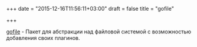 +++
date = "2015-12-16T11:56:11+03:00"
draft = false
title = "gofile"

+++

<p><a href="https://github.com/Machiel/gofile">gofile</a>&nbsp;- Пакет для абстракции над файловой системой с возможностью добавления своих плагинов.</p>

